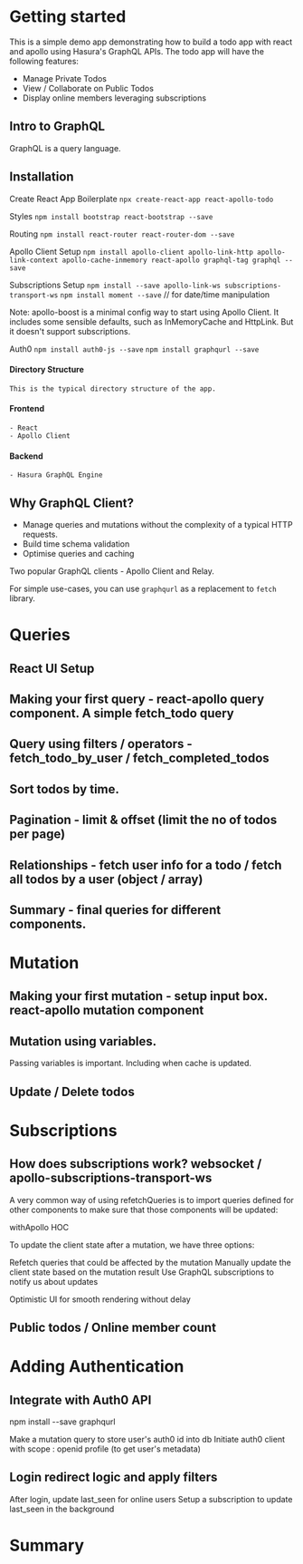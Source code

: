 # Getting started

This is a simple demo app demonstrating how to build a todo app with react and apollo using Hasura's GraphQL APIs. The todo app will have the following features:
- Manage Private Todos
- View / Collaborate on Public Todos
- Display online members leveraging subscriptions

## Intro to GraphQL

GraphQL is a query language.

## Installation

  Create React App Boilerplate
  `npx create-react-app react-apollo-todo`

  Styles
  `npm install bootstrap react-bootstrap --save`

  Routing
  `npm install react-router react-router-dom --save`

  Apollo Client Setup
  `npm install apollo-client apollo-link-http apollo-link-context apollo-cache-inmemory react-apollo graphql-tag graphql --save`

  Subscriptions Setup
  `npm install --save apollo-link-ws subscriptions-transport-ws`
  `npm install moment --save` // for date/time manipulation

  Note: apollo-boost is a minimal config way to start using Apollo Client. It includes some sensible defaults, such as InMemoryCache and HttpLink. But it doesn't support subscriptions.

  Auth0
  `npm install auth0-js --save`
  `npm install graphqurl --save`

  <insert-gif>

  #### Directory Structure
    This is the typical directory structure of the app.

  #### Frontend
    - React
    - Apollo Client

  #### Backend
    - Hasura GraphQL Engine

## Why GraphQL Client?

- Manage queries and mutations without the complexity of a typical HTTP requests.
- Build time schema validation
- Optimise queries and caching

Two popular GraphQL clients - Apollo Client and Relay.

For simple use-cases, you can use `graphqurl` as a replacement to `fetch` library.

# Queries

## React UI Setup

## Making your first query - react-apollo query component. A simple fetch_todo query

## Query using filters / operators - fetch_todo_by_user / fetch_completed_todos

## Sort todos by time.

## Pagination - limit & offset (limit the no of todos per page)

## Relationships - fetch user info for a todo / fetch all todos by a user (object / array)

## Summary - final queries for different components.

# Mutation

## Making your first mutation - setup input box. react-apollo mutation component

## Mutation using variables.

Passing variables is important. Including when cache is updated.

## Update / Delete todos

# Subscriptions

## How does subscriptions work? websocket / apollo-subscriptions-transport-ws

A very common way of using refetchQueries is to import queries defined for other components to make sure that those components will be updated:

withApollo HOC

To update the client state after a mutation, we have three options:

Refetch queries that could be affected by the mutation
Manually update the client state based on the mutation result
Use GraphQL subscriptions to notify us about updates

Optimistic UI for smooth rendering without delay

## Public todos / Online member count

# Adding Authentication

## Integrate with Auth0 API

npm install --save graphqurl

Make a mutation query to store user's auth0 id into db
Initiate auth0 client with scope : openid profile (to get user's metadata)

## Login redirect logic and apply filters

After login, update last_seen for online users
Setup a subscription to update last_seen in the background

# Summary



